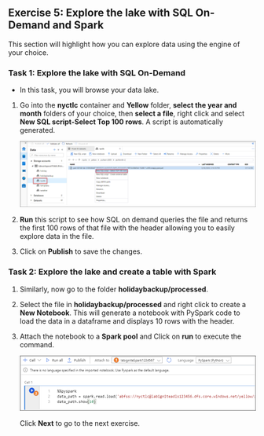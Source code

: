 ## Exercise 5: Explore the lake with SQL On-Demand and Spark

This section will highlight how you can explore data using the engine of your choice.
   
### Task 1: Explore the lake with SQL On-Demand
   
- In this task, you will browse your data lake. 
   
1. Go into the **nyctlc** container and **Yellow** folder, **select the year and month** folders of your choice, then **select a file**, right click and select **New SQL script-Select Top 100 rows**. A script is automatically generated. 

   ![yellow sql](images/sql.png)

2. **Run** this script to see how SQL on demand queries the file and returns the first 100 rows of that file with the header allowing you to easily explore data in the file.

3. Click on **Publish** to save the changes.

### Task 2: Explore the lake and create a table with Spark

1. Similarly, now go to the folder **holidaybackup/processed**. 

2. Select the file in **holidaybackup/processed** and right click to create a **New Notebook**. This will generate a notebook with PySpark code to load the data in a dataframe and displays 10 rows with the header. 

3. Attach the notebook to a **Spark pool** and Click on **run** to execute the command.

   ![holiday backup](images/43.png)

   Click **Next** to go to the next exercise.
